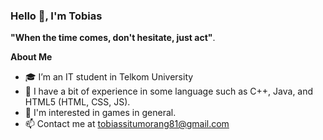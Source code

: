 <h3 title="hello"> Hello 👋, I'm Tobias</h3>

**"When the time comes, don't hesitate, just act"**.

**About Me**

- 🎓 I’m an IT student in Telkom University
- 🌱 I have a bit of experience in some language such as C++, Java, and HTML5 (HTML, CSS, JS). 
- 🤔 I'm interested in games in general.
- 📫 Contact me at [tobiassitumorang81@gmail.com](mailto:tobiassitumorang81@gmail.com)

<!---
tobias-tcs/tobias-tcs is a ✨ special ✨ repository because its `README.md` (this file) appears on your GitHub profile.
You can click the Preview link to take a look at your changes.
--->
